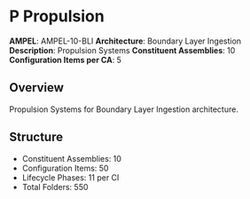 # P Propulsion

**AMPEL**: AMPEL-10-BLI
**Architecture**: Boundary Layer Ingestion
**Description**: Propulsion Systems
**Constituent Assemblies**: 10
**Configuration Items per CA**: 5

## Overview
Propulsion Systems for Boundary Layer Ingestion architecture.

## Structure
- Constituent Assemblies: 10
- Configuration Items: 50
- Lifecycle Phases: 11 per CI
- Total Folders: 550
